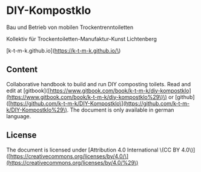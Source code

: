 # DIY-Kompostklo

Bau und Betrieb von mobilen Trockentrenntoiletten

Kollektiv für Trockentoiletten-Manufaktur-Kunst Lichtenberg

[k-t-m-k.github.io](https://k-t-m-k.github.io/\)

## Content

Collaborative handbook to build and run DIY composting toilets. Read and edit at \[gitbook\]\([https://www.gitbook.com/book/k-t-m-k/diy-kompostklo](https://www.gitbook.com/book/k-t-m-k/diy-kompostklo%29\)\) or \[github\]\([https://github.com/k-t-m-k/DIY-Kompostklo\](https://github.com/k-t-m-k/DIY-Kompostklo%29\). The document is only available in german language.

## License

The document is licensed under \[Attribution 4.0 International \\(CC BY 4.0\\)\]\([https://creativecommons.org/licenses/by/4.0/\](https://creativecommons.org/licenses/by/4.0/%29\)

